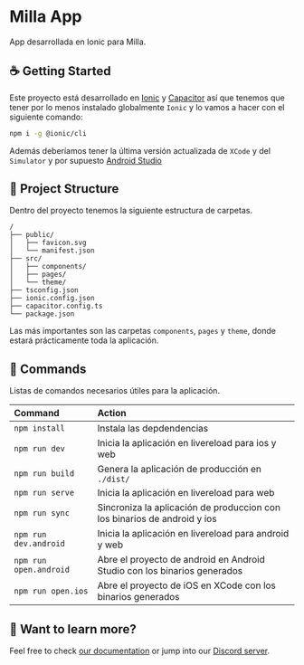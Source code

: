 # Milla App

App desarrollada en Ionic para Milla.

## ☕ Getting Started

Este proyecto está desarrollado en [Ionic](https://ionicframework.com/docs) y [Capacitor](https://capacitorjs.com/) así que tenemos que tener por lo menos instalado globalmente `Ionic` y lo vamos a hacer con el siguiente comando:

```sh
npm i -g @ionic/cli
```

Además deberíamos tener la última versión actualizada de `XCode` y del `Simulator` y por supuesto [Android Studio](https://developer.android.com/studio?hl=es-419)

## 🚀 Project Structure

Dentro del proyecto tenemos la siguiente estructura de carpetas.

```text
/
├── public/
│   ├── favicon.svg
│   └── manifest.json
├── src/
│   ├── components/
│   ├── pages/
│   └── theme/
├── tsconfig.json
├── ionic.config.json
├── capacitor.config.ts
└── package.json
```

Las más importantes son las carpetas `components`, `pages` y `theme`, donde estará prácticamente toda la aplicación.

## 🧞 Commands

Listas de comandos necesarios útiles para la aplicación. 

| Command                   | Action                                                                   |
| :------------------------ | :----------------------------------------------------------------------- |
| `npm install`             | Instala las depdendencias                                                |
| `npm run dev`             | Inicia la aplicación en livereload para ios y web                        |
| `npm run build`           | Genera la aplicación de producción en `./dist/`                          |
| `npm run serve`           | Inicia la aplicación en livereload para web                              |
| `npm run sync`            | Sincroniza la aplicación de produccion con los binarios de android y ios |
| `npm run dev.android`     | Inicia la aplicación en livereload para android y web                    |
| `npm run open.android`    | Abre el proyecto de android en Android Studio con los binarios generados |
| `npm run open.ios`        | Abre el proyecto de iOS en XCode con los binarios generados              |

## 👀 Want to learn more?

Feel free to check [our documentation](https://docs.astro.build) or jump into our [Discord server](https://astro.build/chat).